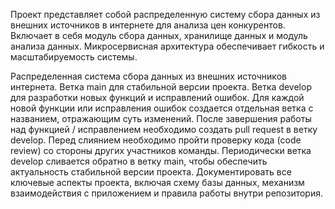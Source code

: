 Проект представляет собой распределенную систему сбора данных из внешних источников в интернете для анализа цен конкурентов. Включает в себя модуль сбора данных, хранилище данных и модуль анализа данных. Микросервисная архитектура обеспечивает гибкость и масштабируемость системы.

Распределенная система сбора данных из внешних источников интернета.
Ветка main для стабильной версии проекта.
Ветка develop для разработки новых функций и исправлений ошибок.
Для каждой новой функции или исправления ошибок создается отдельная ветка с названием, отражающим суть изменений.
После завершения работы над функцией / исправлением необходимо создать pull request в ветку develop.
Перед слиянием необходимо пройти проверку кода (code review) со стороны других участников команды.
Периодически ветка develop сливается обратно в ветку main, чтобы обеспечить актуальность стабильной версии проекта.
Документировать все ключевые аспекты проекта, включая схему базы данных, механизм взаимодействия с приложением и правила работы внутри репозитория.
